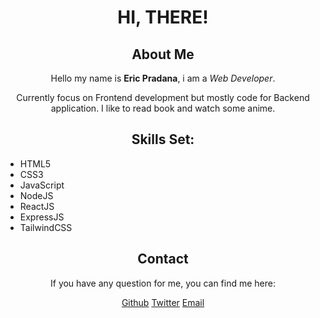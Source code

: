<div align="center">

# HI, THERE!

## About Me

Hello my name is **Eric Pradana**,
i am a _Web Developer_.

Currently focus on Frontend development but mostly code
for Backend application. I like to read book and watch some anime.

## Skills Set:

<div align="left">

- HTML5
- CSS3
- JavaScript
- NodeJS
- ReactJS
- ExpressJS
- TailwindCSS

</div>

## Contact

If you have any question for me,
you can find me here:

[Github](https://github.com/ericprd)
[Twitter](https://twitter.com/_livingDe4th)
[Email](ericpradaa@proton.me)

</div>

